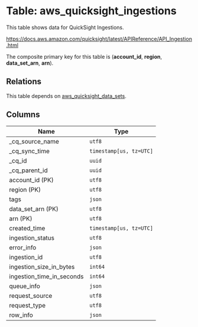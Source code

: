 # Table: aws_quicksight_ingestions

This table shows data for QuickSight Ingestions.

https://docs.aws.amazon.com/quicksight/latest/APIReference/API_Ingestion.html

The composite primary key for this table is (**account_id**, **region**, **data_set_arn**, **arn**).

## Relations

This table depends on [aws_quicksight_data_sets](aws_quicksight_data_sets).

## Columns

| Name          | Type          |
| ------------- | ------------- |
|_cq_source_name|`utf8`|
|_cq_sync_time|`timestamp[us, tz=UTC]`|
|_cq_id|`uuid`|
|_cq_parent_id|`uuid`|
|account_id (PK)|`utf8`|
|region (PK)|`utf8`|
|tags|`json`|
|data_set_arn (PK)|`utf8`|
|arn (PK)|`utf8`|
|created_time|`timestamp[us, tz=UTC]`|
|ingestion_status|`utf8`|
|error_info|`json`|
|ingestion_id|`utf8`|
|ingestion_size_in_bytes|`int64`|
|ingestion_time_in_seconds|`int64`|
|queue_info|`json`|
|request_source|`utf8`|
|request_type|`utf8`|
|row_info|`json`|